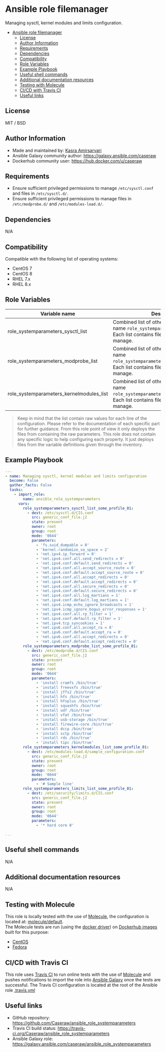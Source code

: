 # Ansible role filemanager

Managing sysctl, kernel modules and limits configuration.

- [Ansible role filemanager](#ansible-role-filemanager)
  - [License](#license)
  - [Author Information](#author-information)
  - [Requirements](#requirements)
  - [Dependencies](#dependencies)
  - [Compatibility](#compatibility)
  - [Role Variables](#role-variables)
  - [Example Playbook](#example-playbook)
  - [Useful shell commands](#useful-shell-commands)
  - [Additional documentation resources](#additional-documentation-resources)
  - [Testing with Molecule](#testing-with-molecule)
  - [CI/CD with Travis CI](#cicd-with-travis-ci)
  - [Useful links](#useful-links)

## License

MIT / BSD

## Author Information

- Made and maintained by: [Kasra Amirsarvari](https://www.linkedin.com/in/caseraw)
- Ansible Galaxy community author: <https://galaxy.ansible.com/caseraw>
- Dockerhub community user: <https://hub.docker.com/u/caseraw>

## Requirements

- Ensure sufficient privileged permissions to manage `/etc/sysctl.conf` and files in `/etc/sysctl.d/`.
- Ensure sufficient privileged permissions to manage files in `/etc/modprobe.d/` and `/etc/modules-load.d/`.

## Dependencies

N/A

## Compatibility

Compatible with the following list of operating systems:

- CentOS 7
- CentOS 8
- RHEL 7.x
- RHEL 8.x

## Role Variables

| Variable name | Description |
|---------------|-------------|
| role_systemparameters_sysctl_list | Combined list of other lists that start with the name `role_systemparameters_sysctl_list_`. Each list contains files and parameters to manage. |
| role_systemparameters_modprobe_list | Combined list of other lists that start with the name `role_systemparameters_modprobe_list_`. Each list contains files and parameters to manage. |
| role_systemparameters_kernelmodules_list | Combined list of other lists that start with the name `role_systemparameters_kernelmodules_list_`. Each list contains files and parameters to manage. |

> Keep in mind that the list contain raw values for each line of the configuration. Please refer to the documentation of each specific part for further guidance. From this role point of view it only deploys the files from containing the raw parameters. This role does not contain any specific logic to help configuring each property. It just deploys files from the variable definitions given through the inventory.

## Example Playbook

```yaml
---
- name: Managing sysctl, kernel modules and limits configuration
  become: False
  gather_facts: False
  tasks:
    - import_role:
        name: ansible_role_systemparameters
      vars:
        role_systemparameters_sysctl_list_some_profile_01:
          - dest: /etc/sysctl.d/CIS.conf
            src: generic_conf_file.j2
            state: present
            owner: root
            group: root
            mode: '0644'
            parameters:
              - 'fs.suid_dumpable = 0'
              - 'kernel.randomize_va_space = 2'
              - 'net.ipv4.ip_forward = 0'
              - 'net.ipv4.conf.all.send_redirects = 0'
              - 'net.ipv4.conf.default.send_redirects = 0'
              - 'net.ipv4.conf.all.accept_source_route = 0'
              - 'net.ipv4.conf.default.accept_source_route = 0'
              - 'net.ipv4.conf.all.accept_redirects = 0'
              - 'net.ipv4.conf.default.accept_redirects = 0'
              - 'net.ipv4.conf.all.secure_redirects = 0'
              - 'net.ipv4.conf.default.secure_redirects = 0'
              - 'net.ipv4.conf.all.log_martians = 1'
              - 'net.ipv4.conf.default.log_martians = 1'
              - 'net.ipv4.icmp_echo_ignore_broadcasts = 1'
              - 'net.ipv4.icmp_ignore_bogus_error_responses = 1'
              - 'net.ipv4.conf.all.rp_filter = 1'
              - 'net.ipv4.conf.default.rp_filter = 1'
              - 'net.ipv4.tcp_syncookies = 1'
              - 'net.ipv6.conf.all.accept_ra = 0'
              - 'net.ipv6.conf.default.accept_ra = 0'
              - 'net.ipv6.conf.all.accept_redirects = 0'
              - 'net.ipv6.conf.default.accept_redirects = 0'
        role_systemparameters_modprobe_list_some_profile_01:
          - dest: /etc/modprobe.d/CIS.conf
            src: generic_conf_file.j2
            state: present
            owner: root
            group: root
            mode: '0644'
            parameters:
              - 'install cramfs /bin/true'
              - 'install freevxfs /bin/true'
              - 'install jffs2 /bin/true'
              - 'install hfs /bin/true'
              - 'install hfsplus /bin/true'
              - 'install squashfs /bin/true'
              - 'install udf /bin/true'
              - 'install vfat /bin/true'
              - 'install usb-storage /bin/true'
              - 'install firewire-core /bin/true'
              - 'install dccp /bin/true'
              - 'install sctp /bin/true'
              - 'install rds /bin/true'
              - 'install tipc /bin/true'
        role_systemparameters_kernelmodules_list_some_profile_01:
          - dest: /etc/modules-load.d/sample_configuration.conf
            src: generic_conf_file.j2
            state: present
            owner: root
            group: root
            mode: '0644'
            parameters:
              - '# Sample line'
        role_systemparameters_limits_list_some_profile_01:
          - dest: /etc/security/limits.d/CIS.conf
            src: generic_conf_file.j2
            state: present
            owner: root
            group: root
            mode: '0644'
            parameters:
              - '* hard core 0'

...
```

## Useful shell commands

N/A

## Additional documentation resources

N/A

## Testing with Molecule

This role is locally tested with the use of [Molecule](https://molecule.readthedocs.io/en/latest/), the configuration is located at: [molecule/default](molecule/default).  
The Molecule tests are run (using the [docker driver](https://molecule.readthedocs.io/en/latest/configuration.html#docker)) on [Dockerhub images](https://hub.docker.com/u/caseraw) built for this purpose:

- [CentOS](https://hub.docker.com/r/caseraw/ansible-molecule-centos)
- [Fedora](https://hub.docker.com/r/caseraw/ansible-molecule-fedora)

## CI/CD with Travis CI

This role uses [Travis CI](https://travis-ci.org/) to run online tests with the use of [Molecule](https://molecule.readthedocs.io/en/latest/) and pushes notifications to import the role into [Ansible Galaxy](https://galaxy.ansible.com/) once the tests are successful. The Travis CI configuration is located at the root of the Ansible role [.travis.yml](.travis.yml)

## Useful links

- GitHub repository: <https://github.com/Caseraw/ansible_role_systemparameters>
- Travis CI build status: <https://travis-ci.org/Caseraw/ansible_role_systemparameters>
- Ansible Galaxy role: <https://galaxy.ansible.com/caseraw/ansible_role_systemparameters>
